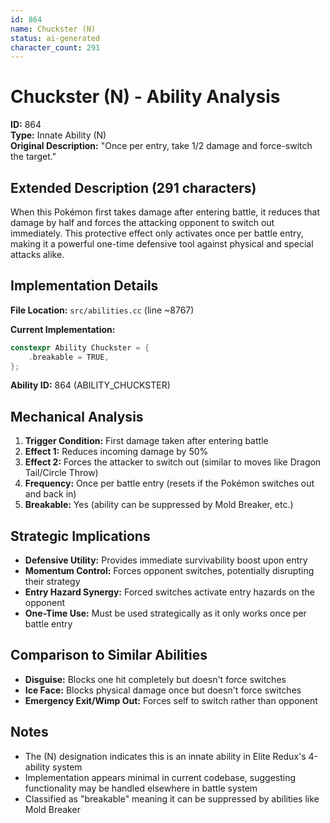 ```yaml
---
id: 864
name: Chuckster (N)
status: ai-generated
character_count: 291
---
```


# Chuckster (N) - Ability Analysis

**ID:** 864  
**Type:** Innate Ability (N)  
**Original Description:** "Once per entry, take 1/2 damage and force-switch the target."

## Extended Description (291 characters)
When this Pokémon first takes damage after entering battle, it reduces that damage by half and forces the attacking opponent to switch out immediately. This protective effect only activates once per battle entry, making it a powerful one-time defensive tool against physical and special attacks alike.

## Implementation Details

**File Location:** `src/abilities.cc` (line ~8767)

**Current Implementation:**
```cpp
constexpr Ability Chuckster = {
    .breakable = TRUE,
};
```

**Ability ID:** 864 (ABILITY_CHUCKSTER)

## Mechanical Analysis

1. **Trigger Condition:** First damage taken after entering battle
2. **Effect 1:** Reduces incoming damage by 50%
3. **Effect 2:** Forces the attacker to switch out (similar to moves like Dragon Tail/Circle Throw)
4. **Frequency:** Once per battle entry (resets if the Pokémon switches out and back in)
5. **Breakable:** Yes (ability can be suppressed by Mold Breaker, etc.)

## Strategic Implications

- **Defensive Utility:** Provides immediate survivability boost upon entry
- **Momentum Control:** Forces opponent switches, potentially disrupting their strategy
- **Entry Hazard Synergy:** Forced switches activate entry hazards on the opponent
- **One-Time Use:** Must be used strategically as it only works once per battle entry

## Comparison to Similar Abilities

- **Disguise:** Blocks one hit completely but doesn't force switches
- **Ice Face:** Blocks physical damage once but doesn't force switches
- **Emergency Exit/Wimp Out:** Forces self to switch rather than opponent

## Notes

- The (N) designation indicates this is an innate ability in Elite Redux's 4-ability system
- Implementation appears minimal in current codebase, suggesting functionality may be handled elsewhere in battle system
- Classified as "breakable" meaning it can be suppressed by abilities like Mold Breaker